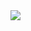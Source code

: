 
<img src="https://capsule-render.vercel.app/api?type=slice&color=auto&height=300&section=header&text=pokemon book&fontSize=90" />
